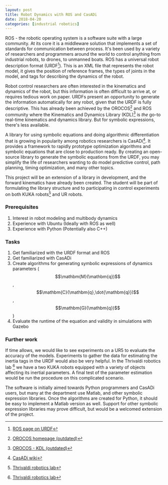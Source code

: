 ```yaml
---
layout: post
title: Robot Dynamics with ROS and CasADi
date: 2018-04-20
categories: [industrial robotics]
---
```

ROS - the robotic operating system is a software suite with a large community. At its core it is a middleware solution that implements a set of standards for communication between process. It's been used by a variety of researchers and programmers around the world to control anything from industrial robots, to drones, to unmanned boats. ROS has a universal robot description format (URDF[^1]). This is an XML file that represents the robot model, it gives the position of reference frames, the types of joints in the model, and tags for describing the dynamics of the robot.

Robot control researchers are often interested in the kinematics and dynamics of the robot, but this information is often difficult to arrive at, or requires tedious work on paper. URDFs present an opportunity to generate the information automatically for any robot, given that the URDF is fully descriptive. This has already been achieved by the OROCOS[^2] and ROS community where the Kinematics and Dynamics Library (KDL)[^3] is _the_ go-to real-time kinematics and dynamics library. But for symbolic expressions, there's less available.

A library for using symbolic equations and doing algorithmic differentiation that is growing in popularity among robotics researchers is CasADi[^4]. It provides a framework to rapidly prototype optimization algorithms and symbolic equations that are close to production ready. By creating an open-source library to generate the symbolic equations from the URDF, you may simplify the life of researchers wanting to do model predictive control, path planning, timing optimization, and many other topics.

This project will be an extension of a library in development, and the forward kinematics have already been created. The student will be part of formulating the library structure and to participating in control experiments on both KUKA robots[^5] and UR robots.  

### Prerequisites ###
1. Interest in robot modeling and multibody dynamics
2. Experience with Ubuntu (Ideally with ROS as well)
3. Experience with Python (Potentially also C++)

### Tasks ###
1. Get familiarized with the URDF format and ROS
2. Get familiarized with CasADi
3. Create algorithms for generating symbolic expressions of dynamics parameters ($$\mathbm{M}(\mathbm{q})$$, $$\mathbm{C}(\mathbm{q},\dot{\mathbm{q}})$$, $$\mathbm{G}(\mathbm{q})$$)
4. Evaluate the runtime of the equation and validity in simulations with Gazebo

### Further work ###
If time allows, we would like to see experiments on a UR5 to evaluate the accuracy of the models. Experiments to gather the data for estimating the inertia tags in the URDF would also be very helpful. In the Thrivaldi robotics lab [^5] we have a two KUKA robots equipped with a variety of objects affecting its inertial parameters. A final test of the parameter estimation would be run the procedure on this complicated scenario.

The software is initially aimed towards Python programmers and CasADi users, but many at the department use Matlab, and other symbolic expression libraries. Once the algorithms are created for Python, it should be easy to implement a Matlab version as well. Support for other symbolic expression libraries may prove difficult, but would be a welcomed extension of the project.


[^1]:[ROS page on URDF](http://wiki.ros.org/urdf)
[^2]:[OROCOS homepage (outdated)](http://www.orocos.org/)
[^3]:[OROCOS - KDL (outdated)](http://www.orocos.org/kdl/UserManual/kinematic_solvers)
[^4]:[CasADi wiki](https://github.com/casadi/casadi/wiki)
[^5]:[Thrivaldi robotics lab](https://github.com/itk-thrivaldi)
